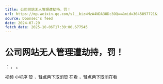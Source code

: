 ```yaml
---
title: 公司网站无人管理遭劫持，罚！
url: https://mp.weixin.qq.com/s?__biz=MzA4NDA3ODc3OQ==&mid=3045897721&idx=2&sn=856ee93bf6043dea91179fc7c163a310
source: Doonsec's feed
date: 2024-07-20
fetch_date: 2025-10-06T17:39:00.677545
---
```


# 公司网站无人管理遭劫持，罚！

：
，
。

视频
小程序
赞
，轻点两下取消赞
在看
，轻点两下取消在看